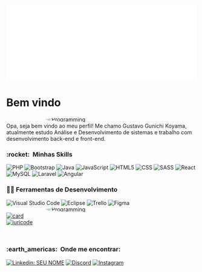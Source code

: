 <div align="center">
	<br>
	<a href="https://github.com/sindresorhus/css-in-readme-like-wat/blame/main/header.svg">
		<img src="header.svg" width="800" height="200" alt="Gunichi">
	</a>
	<br>
</div>
<h1>Bem vindo </h1>
<img src="https://i.pinimg.com/originals/e4/26/70/e426702edf874b181aced1e2fa5c6cde.gif" min-width="400px" max-width="400px" width="400px" style="border-radius:50%" align="right" alt="Programming"><br>
  Opa, seja bem vindo ao meu perfil! Me chamo Gustavo Gunichi Koyama, atualmente estudo Análise e Desenvolvimento de sistemas e trabalho com desenvolvimento back-end e front-end.



<h3> :rocket: &nbsp;Minhas Skills </h3>
<p align="left">
  
  ![PHP](https://img.shields.io/badge/PHP-100000?style=for-the-badge&logo=php&logoColor=777BB4)
  ![Bootstrap](https://img.shields.io/badge/Bootstrap-100000?style=for-the-badge&logo=bootstrap&logoColor=whitee)
  ![Java](https://img.shields.io/badge/Java-100000?style=for-the-badge&logo=java&logoColor=ED8B00)
  ![JavaScript](https://img.shields.io/badge/JavaScript-100000?style=for-the-badge&logo=javascript&logoColor=F7DF1E)
  ![HTML5](https://img.shields.io/badge/HTML-100000?style=for-the-badge&logo=html5&logoColor=E34F26)
  ![CSS](https://img.shields.io/badge/CSS-100000?&style=for-the-badge&logo=css3&logoColor=1572B6)
  ![SASS](https://img.shields.io/badge/Sass-100000?style=for-the-badge&logo=sass&logoColor=CC6699)
  ![React](https://img.shields.io/badge/React-100000?style=for-the-badge&logo=react&logoColor=61DAFB)
  ![MySQL](https://img.shields.io/badge/MySQL-100000?style=for-the-badge&logo=mysql&logoColor=00000F)
  ![Laravel](https://img.shields.io/badge/Laravel-100000?style=for-the-badge&logo=laravel&logoColor=FF2D20)
  ![Angular](https://img.shields.io/badge/Angular-100000?style=for-the-badge&logo=angular&logoColor=E23237)
 

<h3>👨‍💻 Ferramentas de Desenvolvimento</h3>

  ![Visual Studio Code](https://img.shields.io/badge/-Visual%20Studio%20Code-FFFFFF?style=for-the-badge&logo=visual%20studio&&logoColor=5C2D91)
  ![Eclipse](https://img.shields.io/badge/-Eclipse-FFFFFF?style=for-the-badge&logo=eclipse-ide&logoColor=2C2255)
  ![Trello](https://img.shields.io/badge/-Trello-FFFFFF?style=for-the-badge&logo=trello&logoColor=007ACC)
  ![Figma](https://img.shields.io/badge/-Figma-FFFFFF?style=for-the-badge&logo=figma&logoColor=007ACC)
  <br>
<img src="https://i.pinimg.com/originals/e4/26/70/e426702edf874b181aced1e2fa5c6cde.gif" min-width="400px" max-width="400px" width="400px" style="border-radius:50%" align="right" alt="Programming"><br>
[![card](https://github-readme-stats.vercel.app/api?username=iuricode&theme=dark)](https://github.com/iuricode/)&nbsp;&nbsp;<br>
[![iuricode](https://github-readme-stats.vercel.app/api/top-langs/?username=iuricode&hide=html&layout=compact&theme=dark)](https://github.com/iuricode/)

<br>



<h3> :earth_americas: &nbsp;Onde me encontrar: </h3> 

[![Linkedin: SEU NOME](https://img.shields.io/badge/-USERNAME-000001?style=for-the-badge&logo=Linkedin&logoColor=40E0D0&link=LINK-DO-SEU-LINKEDIN)](https://www.linkedin.com/in/gustavo-gunichi-koyama-a1405a213/)
[![Discord](https://img.shields.io/badge/Discord-000001?style=for-the-badge&logo=discord&logoColor=40E0D0)](https://discord.gg/xJpHBmQnz2)
[![Instagram](https://img.shields.io/badge/Instagram-000001?style=for-the-badge&logo=instagram&logoColor=40E0D0)](http://instagram.com/gunichi)


